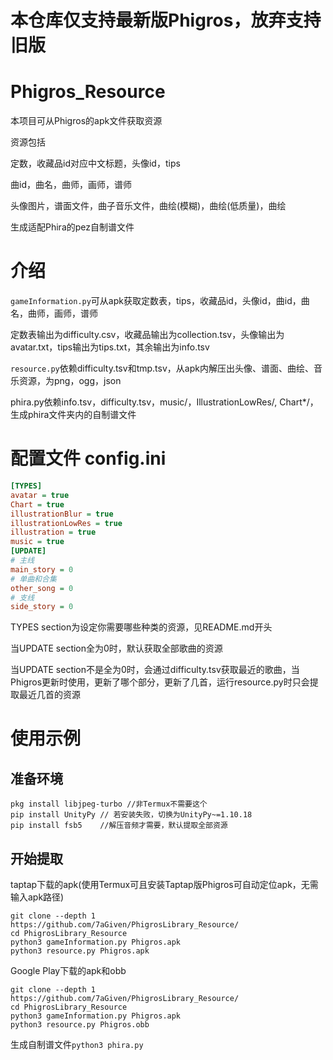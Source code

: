 # 本仓库仅支持最新版Phigros，放弃支持旧版
# Phigros_Resource
本项目可从Phigros的apk文件获取资源

资源包括

定数，收藏品id对应中文标题，头像id，tips

曲id，曲名，曲师，画师，谱师

头像图片，谱面文件，曲子音乐文件，曲绘(模糊)，曲绘(低质量)，曲绘

生成适配Phira的pez自制谱文件
# 介绍

`gameInformation.py`可从apk获取定数表，tips，收藏品id，头像id，曲id，曲名，曲师，画师，谱师

定数表输出为difficulty.csv，收藏品输出为collection.tsv，头像输出为avatar.txt，tips输出为tips.txt，其余输出为info.tsv

`resource.py`依赖difficulty.tsv和tmp.tsv，从apk内解压出头像、谱面、曲绘、音乐资源，为png，ogg，json

phira.py依赖info.tsv，difficulty.tsv，music/，IllustrationLowRes/, Chart*/，生成phira文件夹内的自制谱文件
# 配置文件 config.ini
```ini
[TYPES]
avatar = true
Chart = true
illustrationBlur = true
illustrationLowRes = true
illustration = true
music = true
[UPDATE]
# 主线
main_story = 0
# 单曲和合集
other_song = 0
# 支线
side_story = 0
```
TYPES section为设定你需要哪些种类的资源，见README.md开头

当UPDATE section全为0时，默认获取全部歌曲的资源

当UPDATE section不是全为0时，会通过difficulty.tsv获取最近的歌曲，当Phigros更新时使用，更新了哪个部分，更新了几首，运行resource.py时只会提取最近几首的资源
# 使用示例
## 准备环境
```shell
pkg install libjpeg-turbo //非Termux不需要这个
pip install UnityPy // 若安装失败，切换为UnityPy~=1.10.18
pip install fsb5    //解压音频才需要，默认提取全部资源
```
## 开始提取
taptap下载的apk(使用Termux可且安装Taptap版Phigros可自动定位apk，无需输入apk路径)
```shell
git clone --depth 1 https://github.com/7aGiven/PhigrosLibrary_Resource/
cd PhigrosLibrary_Resource
python3 gameInformation.py Phigros.apk
python3 resource.py Phigros.apk
```
Google Play下载的apk和obb
```shell
git clone --depth 1 https://github.com/7aGiven/PhigrosLibrary_Resource/
cd PhigrosLibrary_Resource
python3 gameInformation.py Phigros.apk
python3 resource.py Phigros.obb
```
生成自制谱文件`python3 phira.py`
